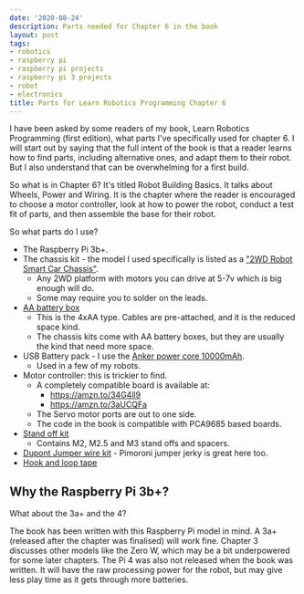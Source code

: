 ```yaml
---
date: '2020-08-24'
description: Parts needed for Chapter 6 in the book
layout: post
tags:
- robotics
- raspberry pi
- raspberry pi projects
- raspberry pi 3 projects
- robot
- electronics
title: Parts for Learn Robotics Programming Chapter 6
---
```

I have been asked by some readers of my book, Learn Robotics Programming (first edition), what parts I've specifically used for chapter 6.
I will start out by saying that the full intent of the book is that a reader learns how to find parts, including alternative ones,
and adapt them to their robot. But I also understand that can be overwhelming for a first build.

So what is in Chapter 6? It's titled Robot Building Basics. It talks about Wheels, Power and Wiring. It is the chapter where the reader is encouraged to choose a motor controller, look at how to power the robot, conduct a test fit of parts, and then assemble the base for their robot.

So what parts do I use?

* The Raspberry Pi 3b+.
* The chassis kit - the model I used specifically is listed as a ["2WD Robot Smart Car Chassis"](https://amzn.to/2YLyYlp).
    * Any 2WD platform with motors you can drive at 5-7v which is big enough will do.
    * Some may require you to solder on the leads.
* [AA battery box](https://amzn.to/3gmI25X)
    * This is the 4xAA type. Cables are pre-attached, and it is the reduced space kind.
    * The chassis kits come with AA battery boxes, but they are usually the kind that need more space.
* USB Battery pack - I use the [Anker power core 10000mAh](https://amzn.to/3hrHRrh).
    * Used in a few of my robots.
* Motor controller: this is trickier to find.
    * A completely compatible board is available at:
        * <https://amzn.to/34G4ll9>
        * <https://amzn.to/3aUCQFa>
    * The Servo motor ports are out to one side.
    * The code in the book is compatible with PCA9685 based boards.
* [Stand off kit](https://amzn.to/3lgYU1w)
    * Contains M2, M2.5 and M3 stand offs and spacers.
* [Dupont Jumper wire kit](https://amzn.to/2EczdyN) - Pimoroni jumper jerky is great here too.
* [Hook and loop tape](https://amzn.to/2CV7cLj)

## Why the Raspberry Pi 3b+?

What about the 3a+ and the 4?

The book has been written with this Raspberry Pi model in mind. A 3a+ (released after the chapter was finalised)
 will work fine. Chapter 3 discusses other models like the Zero W, which may be a bit underpowered for some later chapters.  The Pi 4 was also not released when the book was written. It will have the raw processing power for the robot, but may give less play
 time as it gets through more batteries.
